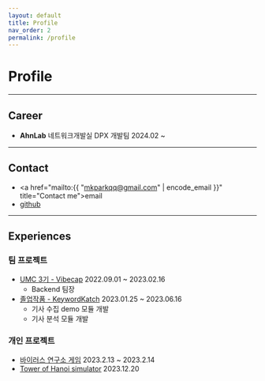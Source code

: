 ```yaml
---
layout: default
title: Profile
nav_order: 2
permalink: /profile
---
```


# Profile

<hr>

## Career

* **AhnLab** 네트워크개발실 DPX 개발팀
<span class="metadata float-right">2024.02 ~ </span>

<hr>

## Contact

* <a href="mailto:{{ "mkparkqq@gmail.com" | encode_email }}" title="Contact me">email</a>
* [github](https://github.com/mkparkqq)

<hr>

<!--
## Skills

* Java, C/C++, TypeScript, Python
* Spring Boot, React
* MySQL
* AWS, Docker

<hr>
-->

## Experiences

### 팀 프로젝트

* [UMC 3기 - Vibecap](https://mingeun2154.github.io/project/vibecap/)
<span class="metadata float-right">2022.09.01 ~ 2023.02.16</span>
    * Backend 팀장
* [졸업작품 - KeywordKatch](https://mingeun2154.github.io/project/KeywordKatch/)
<span class="metadata float-right">2023.01.25 ~ 2023.06.16</span>
    * 기사 수집 demo 모듈 개발
    * 기사 분석 모듈 개발

### 개인 프로젝트
* [바이러스 연구소 게임](https://mingeun2154.github.io/virusLAB/)
<span class="metadata float-right">2023.2.13 ~ 2023.2.14</span>
* [Tower of Hanoi simulator](https://mkparkqq.github.io/minigames/hanoi-tower-simulator)
<span class="metadata float-right">2023.12.20</span>
